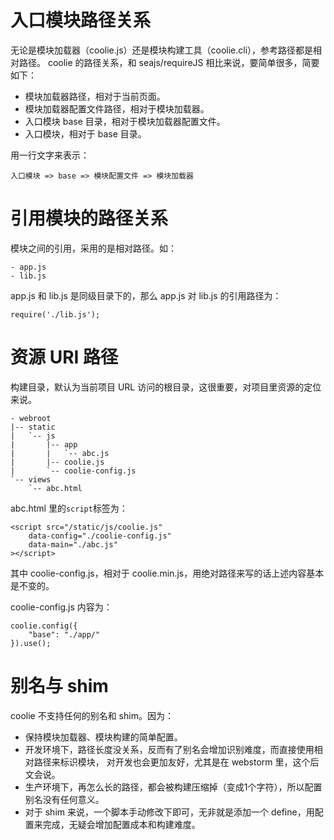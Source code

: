 # 入口模块路径关系

无论是模块加载器（coolie.js）还是模块构建工具（coolie.cli），参考路径都是相对路径。
coolie 的路径关系，和 seajs/requireJS 相比来说，要简单很多，简要如下：

- 模块加载器路径，相对于当前页面。
- 模块加载器配置文件路径，相对于模块加载器。
- 入口模块 base 目录，相对于模块加载器配置文件。
- 入口模块，相对于 base 目录。

用一行文字来表示：
```
入口模块 => base => 模块配置文件 => 模块加载器
```

# 引用模块的路径关系

模块之间的引用，采用的是相对路径。如：
```
- app.js
- lib.js
```

app.js 和 lib.js 是同级目录下的，那么 app.js 对 lib.js 的引用路径为：
```
require('./lib.js');
```


# 资源 URI 路径
构建目录，默认为当前项目 URL 访问的根目录，这很重要，对项目里资源的定位来说。
```
- webroot
|-- static
|   `-- js
|       |-- app
|       |   `-- abc.js
|       |-- coolie.js
|       `-- coolie-config.js
`-- views
    `-- abc.html
```
abc.html 里的`script`标签为：
```
<script src="/static/js/coolie.js"
    data-config="./coolie-config.js"
    data-main="./abc.js"
></script>
```
其中 coolie-config.js，相对于 coolie.min.js，用绝对路径来写的话上述内容基本是不变的。

coolie-config.js 内容为：
```
coolie.config({
    "base": "./app/"
}).use();
```


# 别名与 shim

coolie 不支持任何的别名和 shim。因为：

- 保持模块加载器、模块构建的简单配置。
- 开发环境下，路径长度没关系，反而有了别名会增加识别难度，而直接使用相对路径来标识模块，
对开发也会更加友好，尤其是在 webstorm 里，这个后文会说。
- 生产环境下，再怎么长的路径，都会被构建压缩掉（变成1个字符），所以配置别名没有任何意义。
- 对于 shim 来说，一个脚本手动修改下即可，无非就是添加一个 define，用配置来完成，无疑会增加配置成本和构建难度。


